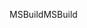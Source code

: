 <span data-ttu-id="393ad-101">MSBuild</span><span class="sxs-lookup"><span data-stu-id="393ad-101">MSBuild</span></span>